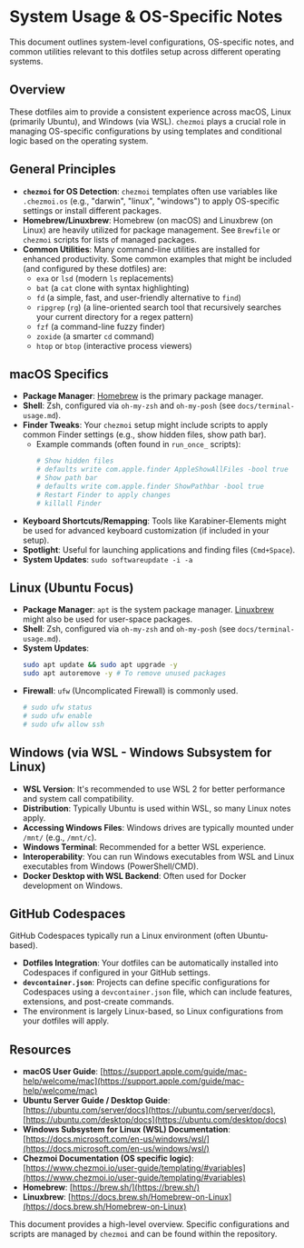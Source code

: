 # System Usage & OS-Specific Notes

This document outlines system-level configurations, OS-specific notes, and common utilities relevant to this dotfiles setup across different operating systems.

## Overview

These dotfiles aim to provide a consistent experience across macOS, Linux (primarily Ubuntu), and Windows (via WSL). `chezmoi` plays a crucial role in managing OS-specific configurations by using templates and conditional logic based on the operating system.

## General Principles

*   **`chezmoi` for OS Detection**: `chezmoi` templates often use variables like `.chezmoi.os` (e.g., "darwin", "linux", "windows") to apply OS-specific settings or install different packages.
*   **Homebrew/Linuxbrew**: Homebrew (on macOS) and Linuxbrew (on Linux) are heavily utilized for package management. See `Brewfile` or `chezmoi` scripts for lists of managed packages.
*   **Common Utilities**: Many command-line utilities are installed for enhanced productivity. Some common examples that might be included (and configured by these dotfiles) are:
    *   `exa` or `lsd` (modern `ls` replacements)
    *   `bat` (a `cat` clone with syntax highlighting)
    *   `fd` (a simple, fast, and user-friendly alternative to `find`)
    *   `ripgrep` (`rg`) (a line-oriented search tool that recursively searches your current directory for a regex pattern)
    *   `fzf` (a command-line fuzzy finder)
    *   `zoxide` (a smarter `cd` command)
    *   `htop` or `btop` (interactive process viewers)

## macOS Specifics

*   **Package Manager**: [Homebrew](https://brew.sh/) is the primary package manager.
*   **Shell**: Zsh, configured via `oh-my-zsh` and `oh-my-posh` (see `docs/terminal-usage.md`).
*   **Finder Tweaks**: Your `chezmoi` setup might include scripts to apply common Finder settings (e.g., show hidden files, show path bar).
    *   Example commands (often found in `run_once_` scripts):
        ```sh
        # Show hidden files
        # defaults write com.apple.finder AppleShowAllFiles -bool true
        # Show path bar
        # defaults write com.apple.finder ShowPathbar -bool true
        # Restart Finder to apply changes
        # killall Finder
        ```
*   **Keyboard Shortcuts/Remapping**: Tools like Karabiner-Elements might be used for advanced keyboard customization (if included in your setup).
*   **Spotlight**: Useful for launching applications and finding files (`Cmd+Space`).
*   **System Updates**: `sudo softwareupdate -i -a`

## Linux (Ubuntu Focus)

*   **Package Manager**: `apt` is the system package manager. [Linuxbrew](https://docs.brew.sh/Homebrew-on-Linux) might also be used for user-space packages.
*   **Shell**: Zsh, configured via `oh-my-zsh` and `oh-my-posh` (see `docs/terminal-usage.md`).
*   **System Updates**:
    ```sh
    sudo apt update && sudo apt upgrade -y
    sudo apt autoremove -y # To remove unused packages
    ```
*   **Firewall**: `ufw` (Uncomplicated Firewall) is commonly used.
    ```sh
    # sudo ufw status
    # sudo ufw enable
    # sudo ufw allow ssh
    ```

## Windows (via WSL - Windows Subsystem for Linux)

*   **WSL Version**: It's recommended to use WSL 2 for better performance and system call compatibility.
*   **Distribution**: Typically Ubuntu is used within WSL, so many Linux notes apply.
*   **Accessing Windows Files**: Windows drives are typically mounted under `/mnt/` (e.g., `/mnt/c`).
*   **Windows Terminal**: Recommended for a better WSL experience.
*   **Interoperability**: You can run Windows executables from WSL and Linux executables from Windows (PowerShell/CMD).
*   **Docker Desktop with WSL Backend**: Often used for Docker development on Windows.

## GitHub Codespaces

GitHub Codespaces typically run a Linux environment (often Ubuntu-based).
*   **Dotfiles Integration**: Your dotfiles can be automatically installed into Codespaces if configured in your GitHub settings.
*   **`devcontainer.json`**: Projects can define specific configurations for Codespaces using a `devcontainer.json` file, which can include features, extensions, and post-create commands.
*   The environment is largely Linux-based, so Linux configurations from your dotfiles will apply.

## Resources

*   **macOS User Guide**: [https://support.apple.com/guide/mac-help/welcome/mac](https://support.apple.com/guide/mac-help/welcome/mac)
*   **Ubuntu Server Guide / Desktop Guide**: [https://ubuntu.com/server/docs](https://ubuntu.com/server/docs), [https://ubuntu.com/desktop/docs](https://ubuntu.com/desktop/docs)
*   **Windows Subsystem for Linux (WSL) Documentation**: [https://docs.microsoft.com/en-us/windows/wsl/](https://docs.microsoft.com/en-us/windows/wsl/)
*   **Chezmoi Documentation (OS specific logic)**: [https://www.chezmoi.io/user-guide/templating/#variables](https://www.chezmoi.io/user-guide/templating/#variables)
*   **Homebrew**: [https://brew.sh/](https://brew.sh/)
*   **Linuxbrew**: [https://docs.brew.sh/Homebrew-on-Linux](https://docs.brew.sh/Homebrew-on-Linux)

This document provides a high-level overview. Specific configurations and scripts are managed by `chezmoi` and can be found within the repository.
